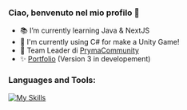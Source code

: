 ### Ciao, benvenuto nel mio profilo 👋


- 📚 I’m currently learning Java & NextJS
- 🧩 I'm currently using C# for make a Unity Game!  
- 🦊 Team Leader di [PrymaCommunity](https://www.prymacommunity.it/) 
- ✨ [Portfolio](http://riccardomoi.it/) (Version 3 in developement)

### Languages and Tools:
[![My Skills](https://skillicons.dev/icons?i=js,html,css,react,java,php,kotlin,nextjs,git,unity,idea,mysql,nodejs,vscode,tailwind&perline=8)](https://riccardomoi.it)
